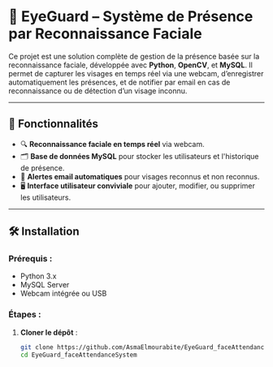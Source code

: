 # 🎯 EyeGuard – Système de Présence par Reconnaissance Faciale

Ce projet est une solution complète de gestion de la présence basée sur la reconnaissance faciale, développée avec **Python**, **OpenCV**, et **MySQL**. Il permet de capturer les visages en temps réel via une webcam, d’enregistrer automatiquement les présences, et de notifier par email en cas de reconnaissance ou de détection d’un visage inconnu.

---

## 🚀 Fonctionnalités

- 🔍 **Reconnaissance faciale en temps réel** via webcam.
- 🗂️ **Base de données MySQL** pour stocker les utilisateurs et l'historique de présence.
- 📧 **Alertes email automatiques** pour visages reconnus et non reconnus.
- 🖥️ **Interface utilisateur conviviale** pour ajouter, modifier, ou supprimer les utilisateurs.

---

## 🛠️ Installation

### Prérequis :
- Python 3.x
- MySQL Server
- Webcam intégrée ou USB

### Étapes :

1. **Cloner le dépôt** :
   ```bash
   git clone https://github.com/AsmaElmourabite/EyeGuard_faceAttendanceSystem.git
   cd EyeGuard_faceAttendanceSystem









